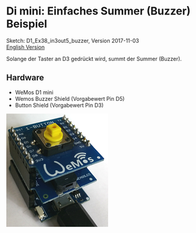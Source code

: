 # Di mini: Einfaches Summer (Buzzer) Beispiel
Sketch: D1_Ex38_in3out5_buzzer, Version 2017-11-03   
[English Version](./README.md "English Version")

Solange der Taster an D3 gedr&uuml;ckt wird, summt der Summer (Buzzer).

## Hardware
* WeMos D1 mini
* Wemos Buzzer Shield (Vorgabewert Pin D5)
* Button Shield (Vorgabewert Pin D3)   

![D1mini mit Buzzer- und Button-Shield](./images/D1_buzzer_button.png "D1mini mit Buzzer- und Button-Shield")


           